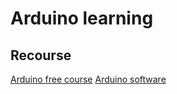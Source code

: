 # Arduino learning

## Recourse

[Arduino free course](https://www.youtube.com/watch?v=fJWR7dBuc18&list=PLGs0VKk2DiYw-L-RibttcvK-WBZm8WLEP)
[Arduino software](https://www.arduino.cc/en/software)
